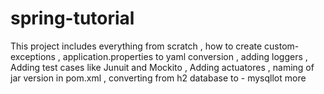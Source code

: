 # spring-tutorial


This project includes everything from scratch , how to create custom-exceptions , application.properties to yaml conversion 
, adding loggers , Adding test cases like Junuit and Mockito , Adding actuatores , naming of jar version in pom.xml , converting from h2 database to - mysqllot more
